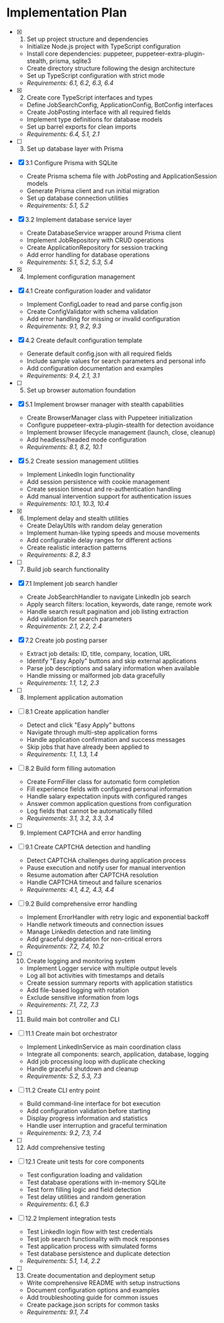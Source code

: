 # Implementation Plan

- [x] 1. Set up project structure and dependencies
  - Initialize Node.js project with TypeScript configuration
  - Install core dependencies: puppeteer, puppeteer-extra-plugin-stealth, prisma, sqlite3
  - Create directory structure following the design architecture
  - Set up TypeScript configuration with strict mode
  - _Requirements: 6.1, 6.2, 6.3, 6.4_

- [x] 2. Create core TypeScript interfaces and types
  - Define JobSearchConfig, ApplicationConfig, BotConfig interfaces
  - Create JobPosting interface with all required fields
  - Implement type definitions for database models
  - Set up barrel exports for clean imports
  - _Requirements: 6.4, 5.1, 2.1_

- [ ] 3. Set up database layer with Prisma
- [x] 3.1 Configure Prisma with SQLite
  - Create Prisma schema file with JobPosting and ApplicationSession models
  - Generate Prisma client and run initial migration
  - Set up database connection utilities
  - _Requirements: 5.1, 5.2_

- [x] 3.2 Implement database service layer
  - Create DatabaseService wrapper around Prisma client
  - Implement JobRepository with CRUD operations
  - Create ApplicationRepository for session tracking
  - Add error handling for database operations
  - _Requirements: 5.1, 5.2, 5.3, 5.4_

- [x] 4. Implement configuration management
- [x] 4.1 Create configuration loader and validator
  - Implement ConfigLoader to read and parse config.json
  - Create ConfigValidator with schema validation
  - Add error handling for missing or invalid configuration
  - _Requirements: 9.1, 9.2, 9.3_

- [x] 4.2 Create default configuration template
  - Generate default config.json with all required fields
  - Include sample values for search parameters and personal info
  - Add configuration documentation and examples
  - _Requirements: 9.4, 2.1, 3.1_

- [ ] 5. Set up browser automation foundation
- [x] 5.1 Implement browser manager with stealth capabilities
  - Create BrowserManager class with Puppeteer initialization
  - Configure puppeteer-extra-plugin-stealth for detection avoidance
  - Implement browser lifecycle management (launch, close, cleanup)
  - Add headless/headed mode configuration
  - _Requirements: 8.1, 8.2, 10.1_

- [x] 5.2 Create session management utilities
  - Implement LinkedIn login functionality
  - Add session persistence with cookie management
  - Create session timeout and re-authentication handling
  - Add manual intervention support for authentication issues
  - _Requirements: 10.1, 10.3, 10.4_

- [x] 6. Implement delay and stealth utilities
  - Create DelayUtils with random delay generation
  - Implement human-like typing speeds and mouse movements
  - Add configurable delay ranges for different actions
  - Create realistic interaction patterns
  - _Requirements: 8.2, 8.3_

- [ ] 7. Build job search functionality
- [x] 7.1 Implement job search handler
  - Create JobSearchHandler to navigate LinkedIn job search
  - Apply search filters: location, keywords, date range, remote work
  - Handle search result pagination and job listing extraction
  - Add validation for search parameters
  - _Requirements: 2.1, 2.2, 2.4_

- [x] 7.2 Create job posting parser
  - Extract job details: ID, title, company, location, URL
  - Identify "Easy Apply" buttons and skip external applications
  - Parse job descriptions and salary information when available
  - Handle missing or malformed job data gracefully
  - _Requirements: 1.1, 1.2, 2.3_

- [ ] 8. Implement application automation
- [ ] 8.1 Create application handler
  - Detect and click "Easy Apply" buttons
  - Navigate through multi-step application forms
  - Handle application confirmation and success messages
  - Skip jobs that have already been applied to
  - _Requirements: 1.1, 1.3, 1.4_

- [ ] 8.2 Build form filling automation
  - Create FormFiller class for automatic form completion
  - Fill experience fields with configured personal information
  - Handle salary expectation inputs with configured ranges
  - Answer common application questions from configuration
  - Log fields that cannot be automatically filled
  - _Requirements: 3.1, 3.2, 3.3, 3.4_

- [ ] 9. Implement CAPTCHA and error handling
- [ ] 9.1 Create CAPTCHA detection and handling
  - Detect CAPTCHA challenges during application process
  - Pause execution and notify user for manual intervention
  - Resume automation after CAPTCHA resolution
  - Handle CAPTCHA timeout and failure scenarios
  - _Requirements: 4.1, 4.2, 4.3, 4.4_

- [ ] 9.2 Build comprehensive error handling
  - Implement ErrorHandler with retry logic and exponential backoff
  - Handle network timeouts and connection issues
  - Manage LinkedIn detection and rate limiting
  - Add graceful degradation for non-critical errors
  - _Requirements: 7.2, 7.4, 10.2_

- [ ] 10. Create logging and monitoring system
  - Implement Logger service with multiple output levels
  - Log all bot activities with timestamps and details
  - Create session summary reports with application statistics
  - Add file-based logging with rotation
  - Exclude sensitive information from logs
  - _Requirements: 7.1, 7.2, 7.3_

- [ ] 11. Build main bot controller and CLI
- [ ] 11.1 Create main bot orchestrator
  - Implement LinkedInService as main coordination class
  - Integrate all components: search, application, database, logging
  - Add job processing loop with duplicate checking
  - Handle graceful shutdown and cleanup
  - _Requirements: 5.2, 5.3, 7.3_

- [ ] 11.2 Create CLI entry point
  - Build command-line interface for bot execution
  - Add configuration validation before starting
  - Display progress information and statistics
  - Handle user interruption and graceful termination
  - _Requirements: 9.2, 7.3, 7.4_

- [ ] 12. Add comprehensive testing
- [ ] 12.1 Create unit tests for core components
  - Test configuration loading and validation
  - Test database operations with in-memory SQLite
  - Test form filling logic and field detection
  - Test delay utilities and random generation
  - _Requirements: 6.1, 6.3_

- [ ] 12.2 Implement integration tests
  - Test LinkedIn login flow with test credentials
  - Test job search functionality with mock responses
  - Test application process with simulated forms
  - Test database persistence and duplicate detection
  - _Requirements: 5.1, 1.4, 2.2_

- [ ] 13. Create documentation and deployment setup
  - Write comprehensive README with setup instructions
  - Document configuration options and examples
  - Add troubleshooting guide for common issues
  - Create package.json scripts for common tasks
  - _Requirements: 9.1, 7.4_
